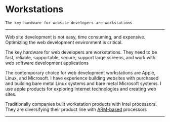 # Workstations

```admonish info
The key hardware for website developers are workstations
```

---

Web site development is not easy, time consuming, and expensive. Optimizing the web development environment is critical.

The key hardware for web developers are workstations. They need to be fast, reliable, supportable, secure, support large screens, and work with web software development applications

The contemporary choice for web development workstations are Apple, Linux, and Microsoft. I have experience building websites with purchased and building bare metal Linux systems and bare metal Microsoft systems. I use apple products for exploring Internet technologies and creating web sites.

Traditionally companies built workstation products with Intel processors. They are diversifying their product line with [ARM-based](https://en.wikipedia.org/wiki/ARM_architecture) processors

---

